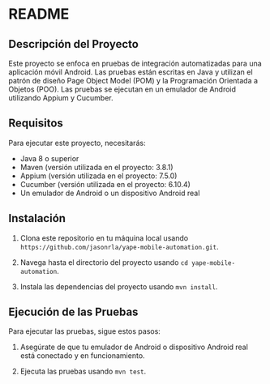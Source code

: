 # README

## Descripción del Proyecto

Este proyecto se enfoca en pruebas de integración automatizadas para una aplicación móvil Android. Las pruebas están escritas en Java y utilizan el patrón de diseño Page Object Model (POM) y la Programación Orientada a Objetos (POO). Las pruebas se ejecutan en un emulador de Android utilizando Appium y Cucumber.

## Requisitos

Para ejecutar este proyecto, necesitarás:

- Java 8 o superior
- Maven (versión utilizada en el proyecto: 3.8.1)
- Appium (versión utilizada en el proyecto: 7.5.0)
- Cucumber (versión utilizada en el proyecto: 6.10.4)
- Un emulador de Android o un dispositivo Android real

## Instalación

1. Clona este repositorio en tu máquina local usando `https://github.com/jasonrla/yape-mobile-automation.git`.

2. Navega hasta el directorio del proyecto usando `cd yape-mobile-automation`.

3. Instala las dependencias del proyecto usando `mvn install`.

## Ejecución de las Pruebas

Para ejecutar las pruebas, sigue estos pasos:

1. Asegúrate de que tu emulador de Android o dispositivo Android real está conectado y en funcionamiento.

2. Ejecuta las pruebas usando `mvn test`.
